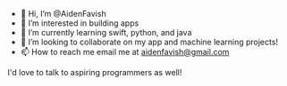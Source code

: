 - 👋 Hi, I’m @AidenFavish
- 👀 I’m interested in building apps
- 🌱 I’m currently learning swift, python, and java
- 💞️ I’m looking to collaborate on my app and machine learning projects!
- 📫 How to reach me email me at aidenfavish@gmail.com

I'd love to talk to aspiring programmers as well!
